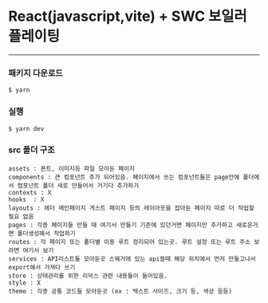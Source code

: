 # React(javascript,vite) + SWC 보일러 플레이팅

---

### 패키지 다운로드

```
$ yarn
```

### 실행

```
$ yarn dev
```

### src 폴더 구조

```
assets : 폰트, 이미지등 파일 모아둔 페이지
components : 큰 컴포넌트 추가 되어있음. 페이지에서 쓰는 컴포넌트들은 page안에 폴더에서 컴포넌트 폴더 새로 만들어서 거기다 추가하기
contexts : X
hooks  : X
layouts : 헤더 메인페이지 게스트 페이지 등의 레이아웃을 잡아둔 페이지 따로 더 작업할 필요 없음
pages : 각종 페이지들 만들 때 여기서 만들기 기존에 있던거면 페이지만 추가하고 새로운거면 폴더생성해서 작업하기
routes : 각 페이지 또는 폴더별 이동 루트 정리되어 있는곳. 루트 설정 또는 루트 주소 보려면 여기서 보기
services : API리스트들 모아둔곳 스웨거에 있는 api쓸때 해당 위치에서 먼저 만들고나서 export해서 가져다 쓰기
store : 상태관리를 위한 리덕스 관련 내용들이 들어있음.
style : X
theme : 각종 공통 코드들 모아둔곳 (ex : 텍스트 사이즈, 크기 등, 색상 등등)
```
